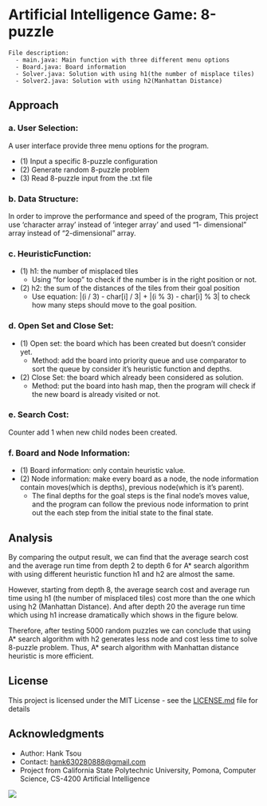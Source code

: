 # Artificial Intelligence Game: 8-puzzle

```
File description:
  - main.java: Main function with three different menu options
  - Board.java: Board information
  - Solver.java: Solution with using h1(the number of misplace tiles)
  - Solver2.java: Solution with using h2(Manhattan Distance)
```

## Approach

### a. User Selection: 
A user interface provide three menu options for the program.
- (1) Input a specific 8-puzzle configuration
- (2) Generate random 8-puzzle problem
- (3) Read 8-puzzle input from the .txt file

### b. Data Structure: 
In order to improve the performance and speed of the program, This project use ‘character array’ instead of ‘integer array’ and used “1- dimensional” array instead of “2-dimensional” array.

### c. HeuristicFunction:
- (1) h1: the number of misplaced tiles
  - Using “for loop” to check if the number is in the right position or not.
- (2) h2: the sum of the distances of the tiles from their goal position
  - Use equation: |(i / 3) - char[i] / 3| + |(i % 3) - char[i] % 3| to check how many steps should move to the goal position.

### d. Open Set and Close Set:
- (1) Open set: the board which has been created but doesn’t consider yet.
  - Method: add the board into priority queue and use comparator to sort the queue by consider it’s heuristic function and depths.
- (2) Close Set: the board which already been considered as solution.
  - Method: put the board into hash map, then the program will check if the new board is already visited or not. 
  
### e. Search Cost: 
Counter add 1 when new child nodes been created.

### f. Board and Node Information:
- (1) Board information: only contain heuristic value.
- (2) Node information: make every board as a node, the node information contain moves(which is depths), previous node(which is it’s parent).
  - The final depths for the goal steps is the final node’s moves value, and the program can follow the previous node information to print out the each step from the initial state to the final state.

## Analysis
  By comparing the output result, we can find that the average search cost and the average run time from depth 2 to depth 6 for A* search algorithm with using different heuristic function h1 and h2 are almost the same.
  
  However, starting from depth 8, the average search cost and average run time using h1 (the number of misplaced tiles) cost more than the one which using h2 (Manhattan Distance). And after depth 20 the average run time which using h1 increase dramatically which shows in the figure below.

  Therefore, after testing 5000 random puzzles we can conclude that using A* search algorithm with h2 generates less node and cost less time to solve 8-puzzle problem. Thus, A* search algorithm with Manhattan distance heuristic is more efficient.


## License

This project is licensed under the MIT License - see the [LICENSE.md](LICENSE.md) file for details

## Acknowledgments

* Author: Hank Tsou
* Contact: hank630280888@gmail.com
* Project from California State Polytechnic University, Pomona, Computer Science, CS-4200 Artificial Intelligence




![](README_IMG/extre_point.png)
